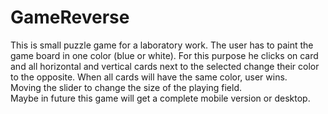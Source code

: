# GameReverse
This is small puzzle game for a laboratory work. The user has to paint the game board in one color (blue or white). For this purpose he clicks on card and all horizontal and vertical cards next to the selected change their color to the opposite. When all cards will have the same color, user wins. 
<br>Moving the slider to change the size of the playing field.
<br>Maybe in future this game will get a complete mobile version or desktop.
